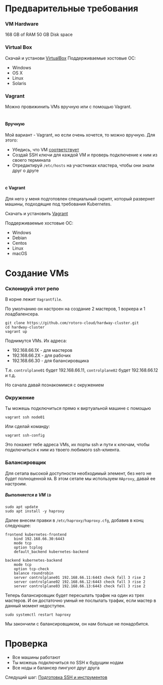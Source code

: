 # Предварительные требования

### VM Hardware

168 GB of RAM
50 GB Disk space

### Virtual Box

Скачай и установи [VirtualBox](https://www.virtualbox.org/wiki/Downloads)
Поддерживаемые хостовые ОС:

 - Windows
 - OS X
 - Linux
 - Solaris

### Vagrant

Можно провижинить VMs вручную или с помощью Vagrant. 
#
#### **Вручную**

Мой вариант - Vagrant, но если очень хочется, то можно вручную. Для этого:

- Убедись, что VM [соответствует](https://kubernetes.io/docs/setup/production-environment/tools/kubeadm/install-kubeadm/#verify-mac-address)
- Создай SSH ключи для каждой VM и проверь подключение к ним из своего терминала
- Отредактируй `/etc/hosts` на участниках кластера, чтобы они знали друг о друге
#
#### с Vagrant

Для него у меня подготовлен специальный скрипт, который развернет машины, подходящие под требования Kubernetes.

Скачать и установить [Vagrant](https://www.vagrantup.com/)

Поддерживаемые хостовые ОС:

- Windows
- Debian
- Centos
- Linux
- macOS

# Создание VMs

### Склонируй этот репо

В корне лежит `Vagrantfile`.

По умолчанию он настроен на создание 2 мастеров, 1 воркера и 1 лоадбаленсера.

```
git clone https://github.com/rotoro-cloud/hardway-cluster.git
cd hardway-cluster
vagrant up
```

Поднимутся VMs. Их адреса:
- 192.168.66.1X - для мастеров
- 192.168.66.2X - для рабочих
- 192.168.66.30 - для балансировщика

Т.е. `controlplane01` будет 192.168.66.11, `controlplane02` будет 192.168.66.12 и т.д.

Но сачала давай познакомимся с окружением

### Окружение
Ты можешь подключиться прямо к виртуальной машине с помощью
```
vagrant ssh node01
```
Или сделай команду:
```
vagrant ssh-config
```
Это покажет тебе адреса VMs, их порты ssh и пути к ключам, чтобы подключиться к ним из твоего любимого ssh-клиента.

### Балансировщик
Для сетапа высокой доступности необходимый элемент, без него не будет полноценной `HA`.
В этом сетапе мы используем `HAproxy`, давай ее настроим.

##### Выполняется в VM `lb`
```
sudo apt update
sudo apt install -y haproxy
```
Далее внесем правки в `/etc/haproxy/haproxy.cfg`, добавив в конц следующее:
```
frontend kubernetes-frontend
    bind 192.168.66.30:6443
    mode tcp
    option tcplog
    default_backend kubernetes-backend

backend kubernetes-backend
    mode tcp
    option tcp-check
    balance roundrobin
    server controlplane01 192.168.66.11:6443 check fall 3 rise 2
    server controlplane02 192.168.66.12:6443 check fall 3 rise 2
    server controlplane03 192.168.66.13:6443 check fall 3 rise 2
```
Теперь балансировщик будет пересылать трафик на один из трех мастеров. И он достаточно умный не послылать трафик, если мастер в данный момент недоступен. 
```
sudo systemctl restart haproxy
```
Мы закончили с балансировщиком, он нам больше не понадобится.


# Проверка

- Все машины работают
- Ты можешь подключиться по SSH к будущим нодам
- Все ноды и балансер пингуют друг друга

Следущий шаг: [Подготовка SSH и инструментов](02.md)
